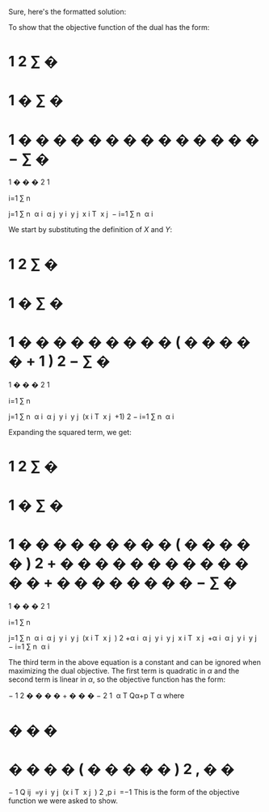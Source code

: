 


<p>
  Sure, here's the formatted solution:

To show that the objective function of the dual has the form:

1
2
∑
�
=
1
�
∑
�
=
1
�
�
�
�
�
�
�
�
�
�
�
�
�
�
−
∑
�
=
1
�
�
�
2
1
​
  
i=1
∑
n
​
  
j=1
∑
n
​
 α 
i
​
 α 
j
​
 y 
i
​
 y 
j
​
 x 
i
T
​
 x 
j
​
 − 
i=1
∑
n
​
 α 
i
​
 
We start by substituting the definition of $X$ and $Y$:

1
2
∑
�
=
1
�
∑
�
=
1
�
�
�
�
�
�
�
�
�
(
�
�
�
�
�
+
1
)
2
−
∑
�
=
1
�
�
�
2
1
​
  
i=1
∑
n
​
  
j=1
∑
n
​
 α 
i
​
 α 
j
​
 y 
i
​
 y 
j
​
 (x 
i
T
​
 x 
j
​
 +1) 
2
 − 
i=1
∑
n
​
 α 
i
​
 
Expanding the squared term, we get:

1
2
∑
�
=
1
�
∑
�
=
1
�
�
�
�
�
�
�
�
�
(
�
�
�
�
�
)
2
+
�
�
�
�
�
�
�
�
�
�
�
�
�
+
�
�
�
�
�
�
�
�
−
∑
�
=
1
�
�
�
2
1
​
  
i=1
∑
n
​
  
j=1
∑
n
​
 α 
i
​
 α 
j
​
 y 
i
​
 y 
j
​
 (x 
i
T
​
 x 
j
​
 ) 
2
 +α 
i
​
 α 
j
​
 y 
i
​
 y 
j
​
 x 
i
T
​
 x 
j
​
 +α 
i
​
 α 
j
​
 y 
i
​
 y 
j
​
 − 
i=1
∑
n
​
 α 
i
​
 
The third term in the above equation is a constant and can be ignored when maximizing the dual objective. The first term is quadratic in $\alpha$ and the second term is linear in $\alpha$, so the objective function has the form:

−
1
2
�
�
�
�
+
�
�
�
− 
2
1
​
 α 
T
 Qα+p 
T
 α
where

�
�
�
=
�
�
�
�
(
�
�
�
�
�
)
2
,
�
�
=
−
1
Q 
ij
​
 =y 
i
​
 y 
j
​
 (x 
i
T
​
 x 
j
​
 ) 
2
 ,p 
i
​
 =−1
This is the form of the objective function we were asked to show.
</p>

